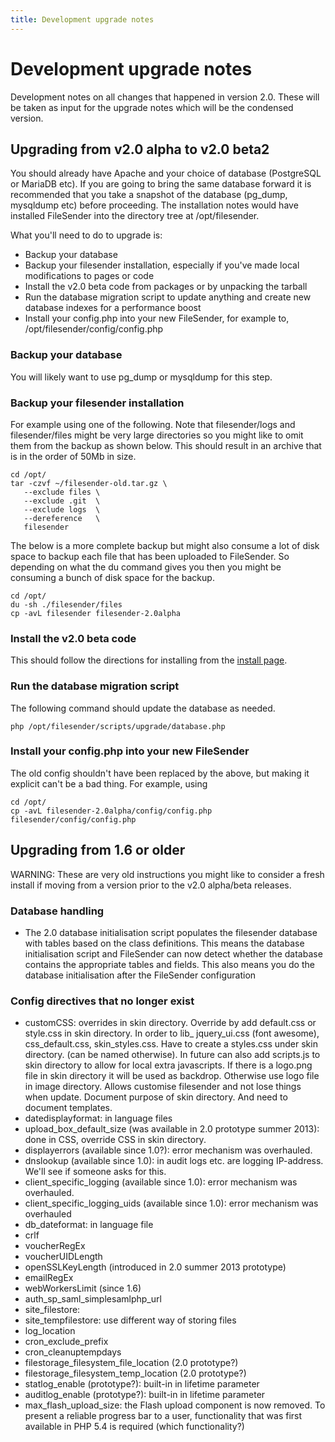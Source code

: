 ```yaml
---
title: Development upgrade notes
---
```


# Development upgrade notes

Development notes on all changes that happened in version 2.0. These
will be taken as input for the upgrade notes which will be the
condensed version.

## Upgrading from v2.0 alpha to v2.0 beta2

You should already have Apache and your choice of database (PostgreSQL
or MariaDB etc). If you are going to bring the same database forward
it is recommended that you take a snapshot of the database (pg_dump,
mysqldump etc) before proceeding. The installation notes would have
installed FileSender into the directory tree at /opt/filesender.

What you'll need to do to upgrade is:

* Backup your database
* Backup your filesender installation, especially if you've made local modifications to pages or code
* Install the v2.0 beta code from packages or by unpacking the tarball
* Run the database migration script to update anything and create new database indexes
  for a performance boost
* Install your config.php into your new FileSender, for example to, /opt/filesender/config/config.php

### Backup your database

You will likely want to use pg_dump or mysqldump for this step.

### Backup your filesender installation

For example using one of the following. Note that filesender/logs and
filesender/files might be very large directories so you might like to
omit them from the backup as shown below. This should result in an
archive that is in the order of 50Mb in size.

```
cd /opt/
tar -czvf ~/filesender-old.tar.gz \
   --exclude files \
   --exclude .git  \
   --exclude logs  \
   --dereference   \
   filesender
```

The below is a more complete backup but might also consume a lot of
disk space to backup each file that has been uploaded to FileSender.
So depending on what the du command gives you then you might be
consuming a bunch of disk space for the backup.

```
cd /opt/
du -sh ./filesender/files
cp -avL filesender filesender-2.0alpha
```

### Install the v2.0 beta code

This should follow the directions for installing from the [install page](../install/).

### Run the database migration script

The following command should update the database as needed.

```
php /opt/filesender/scripts/upgrade/database.php
```

### Install your config.php into your new FileSender

The old config shouldn't have been replaced by the above, but making
it explicit can't be a bad thing.
For example, using

```
cd /opt/
cp -avL filesender-2.0alpha/config/config.php filesender/config/config.php 
```


## Upgrading from 1.6 or older

WARNING: These are very old instructions you might like to consider a
fresh install if moving from a version prior to the v2.0 alpha/beta
releases.

### Database handling

* The 2.0 database initialisation script populates the filesender database with tables based on the class definitions.  This means the database initialisation script and FileSender can now detect whether the database contains the appropriate tables and fields.  This also means you do the database initialisation after the FileSender configuration

### Config directives that no longer exist

* customCSS: overrides in skin directory.  Override by add default.css or style.css in skin directory.  In order to lib_  jquery_ui.css (font awesome), css_default.css, skin_styles.css.  Have to create a styles.css under skin directory. (can be named otherwise).  In future can also add scripts.js to skin directory to allow for local extra javascripts.  If there is a logo.png file in skin directory it will be used as backdrop.  Otherwise use logo file in image directory.  Allows customise filesender and not lose things when update.  Document purpose of skin directory.  And need to document templates.
* datedisplayformat: in language files
* upload_box_default_size (was available in 2.0 prototype summer 2013): done in CSS, override CSS in skin directory.
* displayerrors (available since 1.0?): error mechanism was overhauled.
* dnslookup (available since 1.0): in audit logs etc. are logging IP-address.  We'll see if someone asks for this.
* client_specific_logging (available since 1.0): error mechanism was overhauled.
* client_specific_logging_uids (available since 1.0): error mechanism was overhauled
* db_dateformat: in language file
* crlf
* voucherRegEx
* voucherUIDLength
* openSSLKeyLength (introduced in 2.0 summer 2013 prototype)
* emailRegEx
* webWorkersLimit (since 1.6)
* auth_sp_saml_simplesamlphp_url
* site_filestore:
* site_tempfilestore: use different way of storing files
* log_location
* cron_exclude_prefix
* cron_cleanuptempdays
* filestorage_filesystem_file_location (2.0 prototype?)
* filestorage_filesystem_temp_location (2.0 prototype?)
* statlog_enable (prototype?): built-in in lifetime parameter
* auditlog_enable (prototype?): built-in in lifetime parameter
* max_flash_upload_size: the Flash upload component is now removed.  To present a reliable progress bar to a user, functionality that was first available in PHP 5.4 is required (which functionality?)
